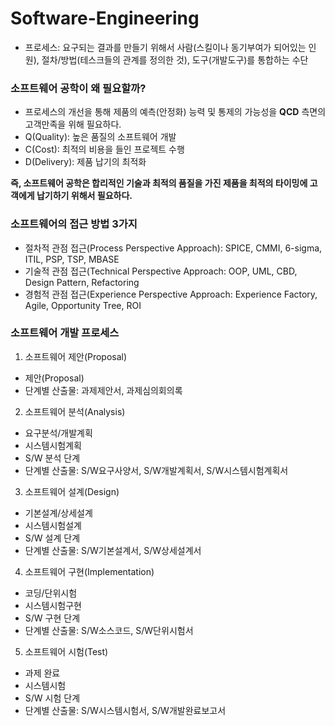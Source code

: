 # Software-Engineering

* 프로세스: 요구되는 결과를 만들기 위해서 사람(스킬이나 동기부여가 되어있는 인원), 절차/방법(테스크들의 관계를 정의한 것), 도구(개발도구)를 통합하는 수단

### 소프트웨어 공학이 왜 필요할까?
* 프로세스의 개선을 통해 제품의 예측(안정화) 능력 및 통제의 가능성을 **QCD** 측면의 고객만족을 위해 필요하다.
* Q(Quality): 높은 품질의 소프트웨어 개발
* C(Cost): 최적의 비용을 들인 프로젝트 수행
* D(Delivery): 제품 납기의 최적화

**즉, 소프트웨어 공학은 합리적인 기술과 최적의 품질을 가진 제품을 최적의 타이밍에 고객에게 납기하기 위해서 필요하다.**

### 소프트웨어의 접근 방법 3가지
* 절차적 관점 접근(Process Perspective Approach): SPICE, CMMI, 6-sigma, ITIL, PSP, TSP, MBASE 
* 기술적 관점 접근(Technical Perspective Approach: OOP, UML, CBD, Design Pattern, Refactoring
* 경험적 관점 접근(Experience Perspective Approach: Experience Factory, Agile, Opportunity Tree, ROI

### 소프트웨어 개발 프로세스
1. 소프트웨어 제안(Proposal)
* 제안(Proposal)
* 단계별 산출물: 과제제안서, 과제심의회의록
2. 소프트웨어 분석(Analysis)
* 요구분석/개발계획
* 시스템시험계획
* S/W 분석 단계
* 단계별 산출물: S/W요구사양서, S/W개발계획서, S/W시스템시험계획서
3. 소프트웨어 설계(Design)
* 기본설계/상세설계
* 시스템시험설계
* S/W 설계 단계
* 단계별 산출물: S/W기본설계서, S/W상세설계서
4. 소프트웨어 구현(Implementation)
* 코딩/단위시험
* 시스템시험구현
* S/W 구현 단계
* 단계별 산출물: S/W소스코드, S/W단위시험서
5. 소프트웨어 시험(Test)
* 과제 완료
* 시스템시험
* S/W 시험 단계
* 단계별 산출물: S/W시스템시험서, S/W개발완료보고서

